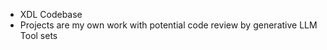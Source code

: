 - XDL Codebase
- Projects are my own work with potential code review by generative LLM Tool sets


<!---
Xer0DebLabs/Xer0DebLabs is a ✨ special ✨ repository because its `README.md` (this file) appears on your GitHub profile.
You can click the Preview link to take a look at your changes.
--->
